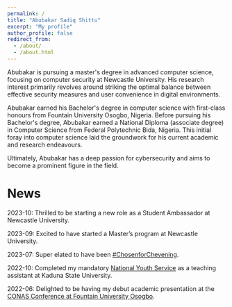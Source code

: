```yaml
---
permalink: /
title: "Abubakar Sadiq Shittu"
excerpt: "My profile"
author_profile: false
redirect_from: 
  - /about/
  - /about.html
---
```

Abubakar is pursuing a master's degree in advanced computer science, focusing on computer security at Newcastle University. His research interest primarily revolves around striking the optimal balance between effective security measures and user convenience in digital environments.

Abubakar earned his Bachelor's degree in computer science with first-class honours from Fountain University Osogbo, Nigeria. Before pursuing his Bachelor's degree, Abubakar earned a National Diploma (associate degree) in Computer Science from Federal Polytechnic Bida, Nigeria. This initial foray into computer science laid the groundwork for his current academic and research endeavours.

Ultimately, Abubakar has a deep passion for cybersecurity and aims to become a prominent figure in the field.


News
======

2023-10:      Thrilled to be starting a new role as a Student Ambassador at Newcastle University.

2023-09:      Excited to have started a Master’s program at Newcastle University.

2023-07:      Super elated to have been [#ChosenforChevening](https://www.chevening.org/scholarships/).

2022-10:      Completed my mandatory [National Youth Service](https://www.nysc.gov.ng/aboutscheme.html) as a teaching assistant at Kaduna State University.

2022-06:      Delighted to be having my debut academic presentation at the [CONAS Conference at Fountain University Osogbo](https://fuo.edu.ng/innovative-tools-in-science-and-technology-for-global-development/).

